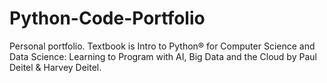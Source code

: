 # Python-Code-Portfolio

Personal portfolio. Textbook is 
Intro to Python® for Computer Science and Data Science: Learning to Program with AI, Big Data and the Cloud by Paul Deitel & Harvey Deitel.
